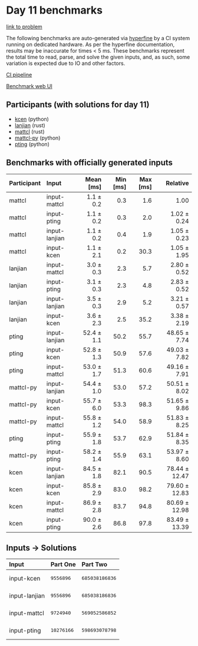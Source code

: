 # Day 11 benchmarks

[link to problem](https://adventofcode.com/2023/day/11)

The following benchmarks are auto-generated via
[hyperfine](https://github.com/sharkdp/hyperfine) by a CI system running on
dedicated hardware. As per the hyperfine documentation, results may be
inaccurate for times < 5 ms. These benchmarks represent the total time to read,
parse, and solve the given inputs, and, as such, some variation is expected due
to IO and other factors.

[CI pipeline](http://ci.papercode.net:8080/teams/main/pipelines/aoc2023)

[Benchmark web UI](https://aoc.ancalagon.black)


## Participants (with solutions for day 11)

- [kcen](https://github.com/kcen/aoc2023) (python)
- [lanjian](https://github.com/lanjian/aoc-2023) (rust)
- [mattcl](https://github.com/mattcl/aoc2023) (rust)
- [mattcl-py](https://github.com/mattcl/aoc2023-py) (python)
- [pting](https://github.com/pting/aoc2023) (python)


## Benchmarks with officially generated inputs

| Participant | Input | Mean [ms] | Min [ms] | Max [ms] | Relative |
|:---|:---|---:|---:|---:|---:|
| mattcl | input-mattcl | 1.1 ± 0.2 | 0.3 | 1.6 | 1.00 |
| mattcl | input-pting | 1.1 ± 0.2 | 0.3 | 2.0 | 1.02 ± 0.24 |
| mattcl | input-lanjian | 1.1 ± 0.2 | 0.4 | 1.9 | 1.05 ± 0.23 |
| mattcl | input-kcen | 1.1 ± 2.1 | 0.2 | 30.3 | 1.05 ± 1.95 |
| lanjian | input-mattcl | 3.0 ± 0.3 | 2.3 | 5.7 | 2.80 ± 0.52 |
| lanjian | input-pting | 3.1 ± 0.3 | 2.3 | 4.8 | 2.83 ± 0.52 |
| lanjian | input-lanjian | 3.5 ± 0.3 | 2.9 | 5.2 | 3.21 ± 0.57 |
| lanjian | input-kcen | 3.6 ± 2.3 | 2.5 | 35.2 | 3.38 ± 2.19 |
| pting | input-lanjian | 52.4 ± 1.1 | 50.2 | 55.7 | 48.65 ± 7.74 |
| pting | input-kcen | 52.8 ± 1.3 | 50.9 | 57.6 | 49.03 ± 7.82 |
| pting | input-mattcl | 53.0 ± 1.7 | 51.3 | 60.6 | 49.16 ± 7.91 |
| mattcl-py | input-lanjian | 54.4 ± 1.0 | 53.0 | 57.2 | 50.51 ± 8.02 |
| mattcl-py | input-kcen | 55.7 ± 6.0 | 53.3 | 98.3 | 51.65 ± 9.86 |
| mattcl-py | input-mattcl | 55.8 ± 1.2 | 54.0 | 58.9 | 51.83 ± 8.25 |
| pting | input-pting | 55.9 ± 1.8 | 53.7 | 62.9 | 51.84 ± 8.35 |
| mattcl-py | input-pting | 58.2 ± 1.4 | 55.9 | 63.1 | 53.97 ± 8.60 |
| kcen | input-lanjian | 84.5 ± 1.8 | 82.1 | 90.5 | 78.44 ± 12.47 |
| kcen | input-kcen | 85.8 ± 2.9 | 83.0 | 98.2 | 79.60 ± 12.83 |
| kcen | input-mattcl | 86.9 ± 2.8 | 83.7 | 94.8 | 80.69 ± 12.98 |
| kcen | input-pting | 90.0 ± 2.6 | 86.8 | 97.8 | 83.49 ± 13.39 |


## Inputs -> Solutions

| Input | Part One | Part Two |
|:---|:---|:---|
|input-kcen|<pre>9556896</pre>|<pre>685038186836</pre>|
|input-lanjian|<pre>9556896</pre>|<pre>685038186836</pre>|
|input-mattcl|<pre>9724940</pre>|<pre>569052586852</pre>|
|input-pting|<pre>10276166</pre>|<pre>598693078798</pre>|